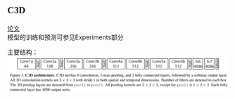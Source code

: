 ## <font face="楷体">C3D</font>
[论文](https://arxiv.org/pdf/1412.0767.pdf)  
模型的训练和预测可参见Experiments部分

主要结构：  
![](https://github.com/Huntersxsx/Action-Recognition-Learning/blob/master/images/C3D.jpg)
